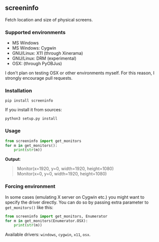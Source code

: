 screeninfo
----------

Fetch location and size of physical screens.

### Supported environments

- MS Windows
- MS Windows: Cygwin
- GNU/Linux: X11 (through Xinerama)
- GNU/Linux: DRM (experimental)
- OSX: (through PyOBJus)

I don't plan on testing OSX or other environments myself. For this reason,
I strongly encourage pull requests.

### Installation

```
pip install screeninfo
```

If you install it from sources:

```
python3 setup.py install
```

### Usage

```python
from screeninfo import get_monitors
for m in get_monitors():
    print(str(m))
```

**Output**:

>Monitor(x=1920, y=0, width=1920, height=1080)  
>Monitor(x=0, y=0, width=1920, height=1080)

### Forcing environment

In some cases (emulating X server on Cygwin etc.) you might want to specify the
driver directly. You can do so by passing extra parameter to `get_monitors()`
like this:

```python
from screeninfo import get_monitors, Enumerator
for m in get_monitors(Enumerator.OSX):
    print(str(m))
```

Available drivers: `windows`, `cygwin`, `x11`, `osx`.
